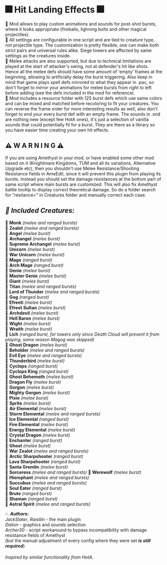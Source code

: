 # 🎆 Hit Landing Effects 🎆   

🎇 Mod allows to play custom animations and sounds for post-shot bursts, where it looks appropriate (fireballs, lighning bolts and other magical projectiles).  
🎇 All settings are configurable in one script and are tied to creature type, not projectile type. The customization is pretty flexible, one can make both strict pairs and universal rules alike. Siege towers are affected by same settings as the creatures inside.  
🎇 Melee attacks are also supported, but due to technical limitations are played at the start of attacker's swing, not at defender's hit like shots. Hence all the melee defs should have some amount of 'empty' frames at the beginning, allowing to artificially delay the burst triggering. Also keep in mind that game plays spell defs mirrored to what they appear in .pac, so don't forget to mirror your animations for melee bursts from right to left before adding (see the defs included in the mod for reference).  
🎇 Mod includes a resource folder with 125 burst defs which use same colors and can be mixed and matched before recoloring to fit your creatures. You can reverse the frame order for more interesting results as well, also don't forget to end your every burst def with an empty frame. The sounds in .snd are nothing new (except few HotA ones), it's just a selection of vanilla sounds that could potentially fit for a burst. They are there as a library so you have easier time creating your own hit effects.

## ⚠️  W A R N I N G  ⚠️     
If you are using Amethyst in your mod, or have enabled some other mod based on it (Knightmare Kingdoms, TUM and all its variations, Alternative Upgrade etc), then you shouldn't use Melee Resistance/Shooting Resistance fields in AmeEdit, since it will prevent this plugin from playing its bursts. Instead you should set the damage resistances at the bottom part of same script where main bursts are customized. This will also fix Amethyst battle tooltip to display correct theoretical damage. So do a folder search for "resitance=" in Creatures folder and manually correct each case.

## ___🌟 Included Creatures:___
🔅 __Monk__ *(melee and ranged bursts)*  
🔅 __Zealot__ *(melee and ranged bursts)*  
🔅 __Angel__ *(melee burst)*  
🔅 __Archangel__ *(melee burst)*  
🔅 __Supreme Archangel__ *(melee burst)*  
🔅 __Unicorn__ *(melee burst)*  
🔅 __War Unicorn__ *(melee burst)*  
🔅 __Mage__ *(ranged burst)*  
🔅 __Arch Mage__ *(ranged burst)*   
🔅 __Genie__ *(melee burst)*  
🔅 __Master Genie__ *(melee burst)*  
🔅 __Giant__ *(melee burst)*  
🔅 __Titan__ *(melee and ranged bursts)*  
🔅 __Lord of Thunder__ *(melee and ranged bursts)*  
🔅 __Gog__ *(ranged burst)*  
🔅 __Efreeti__ *(melee burst)*  
🔅 __Efreet Sultan__ *(melee burst)*  
🔅 __Archdevil__ *(melee burst)*  
🔅 __Hell Baron__ *(melee burst)*  
🔅 __Wight__ *(melee burst)*  
🔅 __Wraith__ *(melee burst)*   
🔅 __Lich__ *(ranged burst, for towers only since Death Cloud will prevent it from playing, same reason Magog was skipped)*  
🔅 __Ghost Dragon__ *(melee burst)*  
🔅 __Beholder__ *(melee and ranged bursts)*  
🔅 __Evil Eye__ *(melee and ranged bursts)*  
🔅 __Thunderbird__ *(melee burst)*  
🔅 __Cyclops__ *(ranged burst)*  
🔅 __Cyclops King__ *(ranged burst)*  
🔅 __Ghost Behemoth__ *(melee burst)*  
🔅 __Dragon Fly__ *(melee burst)*  
🔅 __Gorgon__ *(melee burst)*  
🔅 __Mighty Gorgon__ *(melee burst)*  
🔅 __Pixie__ *(melee burst)*  
🔅 __Sprite__ *(melee burst)*  
🔅 __Air Elemental__ *(melee burst)*  
🔅 __Storm Elemental__ *(melee and ranged bursts)*  
🔅 __Ice Elemental__ *(ranged burst)*  
🔅 __Fire Elemental__ *(melee burst)*  
🔅 __Energy Elemental__ *(melee burst)*  
🔅 __Crystal Dragon__ *(melee burst)*  
🔅 __Enchanter__ *(ranged burst)*  
🔅 __Ghost__ *(melee burst)*  
🔅 __War Zealot__ *(melee and ranged bursts)*  
🔅 __Arctic Sharpshooter__ *(ranged burst)*  
🔅 __Lava Sharpshooter__ *(ranged burst)*  
🔅 __Santa Gremlin__ *(melee burst)*  
🔅 __Sorceress__ *(melee and ranged bursts)* 
🔅 __Werewolf__ *(melee burst)*   
🔅 __Hierophant__ *(melee and ranged bursts)*  
🔅 __Succubus__ *(melee and ranged bursts)*  
🔅 __Soul Eater__ *(ranged burst)*  
🔅 __Brute__ *(ranged burst)*  
🔅 __Shaman__ *(ranged burst)*  
🔅 __Astral Spirit__ *(melee and ranged bursts)*  

💥 ___Authors:___  
*JackSlater*, *Raistlin* - the main plugin  
*Dalion* - graphics and sounds selection  
*Archer30* - script workaround to bypass incompatibility with damage resistance fields of Amethyst  
(but the manual adjustment of every config where they were set ___is still required___)  

###### Inspired by similar functionality from HotA.  
